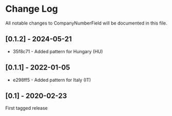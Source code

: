 Change Log
==========

All notable changes to CompanyNumberField will be documented in this file.

## [0.1.2] - 2024-05-21

* 35f8c71 - Added pattern for Hungary (HU)

## [0.1.1] - 2022-01-05

* e298ff5 - Added pattern for Italy (IT)

## [0.1] - 2020-02-23

First tagged release
